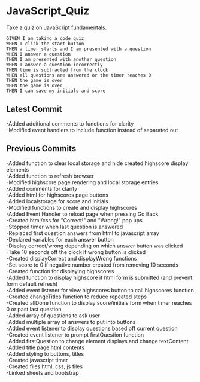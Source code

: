 # JavaScript_Quiz  
Take a quiz on JavaScript fundamentals. 

```  
GIVEN I am taking a code quiz  
WHEN I click the start button  
THEN a timer starts and I am presented with a question  
WHEN I answer a question  
THEN I am presented with another question  
WHEN I answer a question incorrectly  
THEN time is subtracted from the clock  
WHEN all questions are answered or the timer reaches 0  
THEN the game is over  
WHEN the game is over  
THEN I can save my initials and score  
```  

## Latest Commit  
-Added additional comments to functions for clarity  
-Modified event handlers to include function instead of separated out  


## Previous Commits  
-Added function to clear local storage and hide created highscore display elements  
-Added function to refresh browser  
-Modified highscore page rendering and local storage entries  
-Added comments for clarity  
-Added html for highscores page buttons  
-Added localstorage for score and initials  
-Modified functions to create and display highscores  
-Added Event Handler to reload page when pressing Go Back  
-Created html/css for "Correct!" and "Wrong!" pop ups  
-Stopped timer when last question is answered  
-Replaced first question answers from html to javascript array  
-Declared variables for each answer button  
-Display correct/wrong depending on which answer button was clicked  
-Take 10 seconds off the clock if wrong button is clicked  
-Created displayCorrect and displayWrong functions  
-Set score to 0 if negative number created from removing 10 seconds  
-Created function for displaying highscores  
-Added function to display highscore if html form is submitted (and prevent form default refresh)  
-Added event listener for view highscores button to call highscores function  
-Created changeTitles function to reduce repeated steps  
-Created allDone function to display score/initials form when timer reaches 0 or past last question  
-Added array of questions to ask user  
-Added multiple array of answers to put into buttons  
-Added event listener to display questions based off current question  
-Created event listener to prompt firstQuestion function  
-Added firstQuestion to change element displays and change textContent  
-Added title page html contents  
-Added styling to buttons, titles  
-Created javascript timer  
-Created files html, css, js files  
-Linked sheets and bootstrap  
